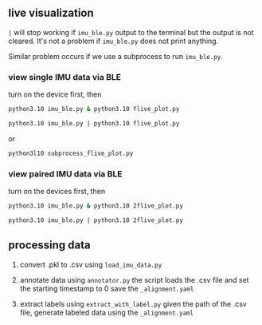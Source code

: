 
## live visualization

`|` will stop working if `imu_ble.py` output to the terminal but the output is not cleared.
It's not a problem if `imu_ble.py` does not print anything.

Similar problem occurs if we use a subprocess to run `imu_ble.py`.


### view single IMU data via BLE
turn on the device first, then
```bash
python3.10 imu_ble.py & python3.10 flive_plot.py

python3.10 imu_ble.py | python3.10 flive_plot.py
```

or
```bash
python3l10 subprocess_flive_plot.py
```
### view paired IMU data via BLE
turn on the devices first, then
```bash
python3.10 imu_ble.py & python3.10 2flive_plot.py

python3.10 imu_ble.py | python3.10 2flive_plot.py
```

## processing data


1. convert .pkl to .csv using `load_imu_data.py`

2. annotate data using `annotator.py`
the script loads the .csv file and set the starting timestamp to 0
save the `_alignment.yaml`

3. extract labels using `extract_with_label.py`
given the path of the .csv file, generate labeled data using the `_alignment.yaml`